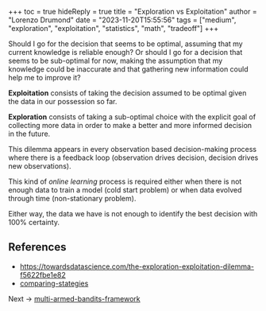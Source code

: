 +++
toc = true
hideReply = true
title = "Exploration vs Exploitation"
author = "Lorenzo Drumond"
date = "2023-11-20T15:55:56"
tags = ["medium",  "exploration",  "exploitation",  "statistics",  "math",  "tradeoff"]
+++



Should I go for the decision that seems to be optimal, assuming that my current knowledge is reliable enough? Or should I go for a decision that seems to be sub-optimal for now, making the assumption that my knowledge could be inaccurate and that gathering new information could help me to improve it?

__Exploitation__ consists of taking the decision assumed to be optimal given the data in our possession so far.

__Exploration__ consists of taking a sub-optimal choice with the explicit goal of collecting more data in order to make a better and more informed decision in the future.

This dilemma appears in every observation based decision-making process where there is a feedback loop (observation drives decision, decision drives new observations).

This kind of _online learning_ process is required either when there is not enough data to train a model (cold start problem) or when data evolved through time (non-stationary problem).

Either way, the data we have is not enough to identify the best decision with 100% certainty.

## References
- https://towardsdatascience.com/the-exploration-exploitation-dilemma-f5622fbe1e82
- [comparing-stategies](/wiki/comparing-stategies/)

Next -> [multi-armed-bandits-framework](/wiki/multi-armed-bandits-framework/)
